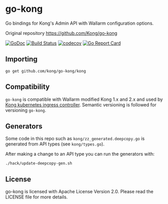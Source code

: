 # go-kong

Go bindings for Kong's Admin API with Wallarm configuration options.

Original repository https://github.com/Kong/go-kong

[![GoDoc](https://godoc.org/github.com/kong/go-kong?status.svg)](https://godoc.org/github.com/kong/go-kong/kong)
[![Build Status](https://github.com/kong/go-kong/workflows/CI%20Test/badge.svg)](https://github.com/kong/go-kong/actions?query=branch%3Amain+event%3Apush)
[![codecov](https://codecov.io/gh/Kong/go-kong/branch/main/graph/badge.svg?token=OLN3HEOIVP)](https://codecov.io/gh/Kong/go-kong)
[![Go Report Card](https://goreportcard.com/badge/github.com/kong/go-kong)](https://goreportcard.com/report/github.com/kong/go-kong)

## Importing

```shell
go get github.com/kong/go-kong/kong
```

## Compatibility

`go-kong` is compatible with Wallarm modified Kong 1.x and 2.x and used by [Kong kubernetes ingress controller](https://github.com/wallarm/kong-kubernetes-ingress-controller).
Semantic versioning is followed for versioning `go-kong`.

## Generators

Some code in this repo such as `kong/zz_generated.deepcopy.go` is generated
from API types (see `kong/types.go`).

After making a change to an API type you can run the generators with:

```shell
./hack/update-deepcopy-gen.sh
```

## License

go-kong is licensed with Apache License Version 2.0.
Please read the LICENSE file for more details.
